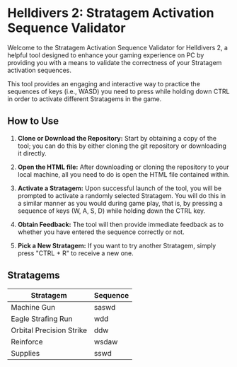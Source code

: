 # Helldivers 2: Stratagem Activation Sequence Validator

Welcome to the Stratagem Activation Sequence Validator for Helldivers 2, a helpful tool designed to enhance your gaming experience on PC by providing you with a means to validate the correctness of your Stratagem activation sequences.

This tool provides an engaging and interactive way to practice the sequences of keys (i.e., WASD) you need to press while holding down CTRL in order to activate different Stratagems in the game.

## How to Use

1. **Clone or Download the Repository:**
   Start by obtaining a copy of the tool; you can do this by either cloning the git repository or downloading it directly.

2. **Open the HTML file:**
   After downloading or cloning the repository to your local machine, all you need to do is open the HTML file contained within.

3. **Activate a Stratagem:**
   Upon successful launch of the tool, you will be prompted to activate a randomly selected Stratagem. You will do this in a similar manner as you would during game play,
   that is, by pressing a sequence of keys (W, A, S, D) while holding down the CTRL key.

4. **Obtain Feedback:**
   The tool will then provide immediate feedback as to whether you have entered the sequence correctly or not.

5. **Pick a New Stratagem:**
   If you want to try another Stratagem, simply press "CTRL + R" to receive a new one.

## Stratagems
| Stratagem | Sequence |
|-----------|----------|
| Machine Gun | saswd |
| Eagle Strafing Run | wdd |
| Orbital Precision Strike | ddw |
| Reinforce | wsdaw |
| Supplies | sswd |
